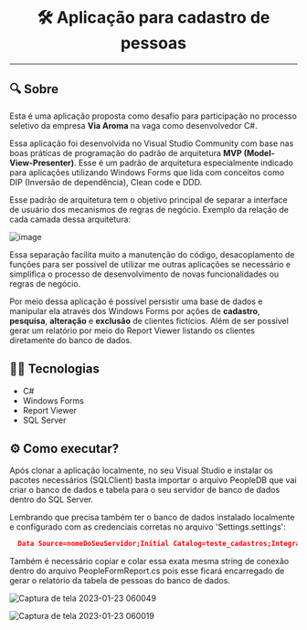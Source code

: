 <h1 align="center"> 🛠️ Aplicação para cadastro de pessoas </h1>

<hr />

## 🔍 Sobre
Esta é uma aplicação proposta como desafio para participação no processo seletivo
da empresa **Via Aroma** na vaga como desenvolvedor C#.

Essa aplicação foi desenvolvida no Visual Studio Community com base nas boas práticas de programação do padrão de arquitetura **MVP (Model-View-Presenter)**.
Esse é um padrão de arquitetura especialmente indicado para aplicações utilizando Windows Forms que lida com conceitos como DIP (Inversão de dependência), Clean code e DDD.

Esse padrão de arquitetura tem o  objetivo principal de separar a interface de usuário dos mecanismos de regras de negócio. Exemplo da relação de cada camada dessa arquitetura:

![image](https://user-images.githubusercontent.com/22736436/214003296-6ed66d60-99f2-45fa-a587-54690d5fb6c4.png)

Essa separação facilita muito a manutenção do código, desacoplamento de funções para ser possível de utilizar me outras aplicações se necessário e simplifica o processo de desenvolvimento de novas funcionalidades ou regras de negócio.

Por meio dessa aplicação é possível persistir uma base de dados e manipular ela através dos Windows Forms por ações de **cadastro**, **pesquisa**, **alteração** e **exclusão** de clientes fictícios. Além de ser possível gerar um relatório por meio do Report Viewer listando os clientes diretamente do banco de dados.

## 🧑‍💻 Tecnologias
* C# 
* Windows Forms
* Report Viewer
* SQL Server

## ⚙️ Como executar?
Após clonar a aplicação localmente, no seu Visual Studio e instalar os pacotes necessários (SQLClient) basta importar o arquivo PeopleDB que vai criar o banco de dados e tabela para o seu servidor de banco de dados dentro do SQL Server.

Lembrando que precisa também ter o banco de dados instalado localmente e configurado com as credenciais corretas no arquivo 'Settings.settings':

```json
  Data Source=nomeDoSeuServidor;Initial Catalog=teste_cadastros;Integrated Security=True;Encrypt=False
```

Também é necessário copiar e colar essa exata mesma string de conexão dentro do arquivo PeopleFormReport.cs pois esse ficará encarregado de gerar o relatório da tabela de pessoas do banco de dados.

![Captura de tela 2023-01-23 060049](https://user-images.githubusercontent.com/22736436/214005318-f71bcf3b-fb6e-4cb2-a8a1-3118b93fdcec.png)

![Captura de tela 2023-01-23 060019](https://user-images.githubusercontent.com/22736436/214005220-669f497e-39cc-4b33-86c5-a7af37ac9017.png)
